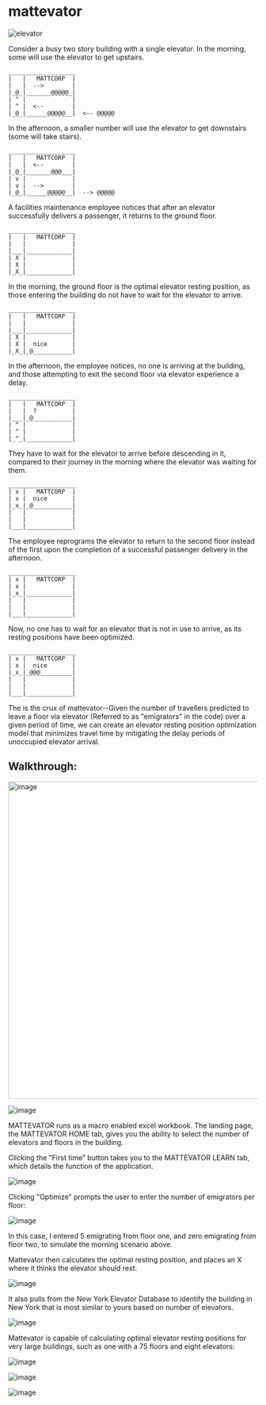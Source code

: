# mattevator
![elevator](https://user-images.githubusercontent.com/104172903/234367598-3d099e89-92dc-4711-bca8-bd831b90c3cf.png)

Consider a busy two story building with a single elevator. In the morning, some will use the elevator to get upstairs.

```
___________________
|   |   MATTCORP  |
|   |  -->        |
|_@_|_______@@@@@_|
| ^ |             |
| ^ |  <--        |
|_@_|______@@@@@__|  <-- @@@@@
```

In the afternoon, a smaller number will use the elevator to get downstairs (some will take stairs).

```
___________________
|   |   MATTCORP  |
|   |  <--        |
|_@_|_______@@@___|
| v |             |
| v |  -->        |
|_@_|______@@@@@__|  --> @@@@@
```

A facilities maintenance employee notices that after an elevator successfully delivers a passenger, it returns to the ground floor.

```
___________________
|   |   MATTCORP  |
|   |             |
|___|_____________|
| X |             |
| X |             |
|_X_|_____________|
```

In the morning, the ground floor is the optimal elevator resting position, as those entering the building do not have to wait for the elevator to arrive.

```
___________________
|   |   MATTCORP  |
|   |             |
|___|_____________|
| X |             |
| X |  nice       |
|_X_|_@___________|
```

In the afternoon, the employee notices, no one is arriving at the building, and those attempting to exit the second floor via elevator experience a delay.

```
___________________
|   |   MATTCORP  |
|   |  ?          |
|___|_@___________|
| ^ |             |
| ^ |             |
|_^_|_____________|
```

They have to wait for the elevator to arrive before descending in it, compared to their journey in the morning where the elevator was waiting for them.

```
___________________
| x |   MATTCORP  |
| x |  nice       |
|_x_|_@___________|
|   |             |
|   |             |
|___|_____________|
```

The employee reprograms the elevator to return to the second floor instead of the first upon the completion of a successful passenger delivery in the afternoon.

```
___________________
| x |   MATTCORP  |
| x |             |
|_x_|_____________|
|   |             |
|   |             |
|___|_____________|
```

Now, no one has to wait for an elevator that is not in use to arrive, as its resting positions have been optimized.

```
___________________
| x |   MATTCORP  |
| x |  nice       |
|_x_|_@@@_________|
|   |             |
|   |             |
|___|_____________|
```

The is the crux of mattevator--Given the number of travellers predicted to leave a floor via elevator (Referred to as "emigrators" in the code) over a given period of time, we can create an elevator resting position optimization model that minimizes travel time by mitigating the delay periods of unoccupied elevator arrival.

## Walkthrough:
<img width="641" alt="image" src="https://user-images.githubusercontent.com/104172903/234387290-88d74498-995c-497e-a7ad-ff112c085e17.png">

![image](https://user-images.githubusercontent.com/104172903/234386004-9b291f5f-eb82-4bf3-ac30-05bf5e6006ac.png)

MATTEVATOR runs as a macro enabled excel workbook.
The landing page, the MATTEVATOR HOME tab, gives you the ability to select the number of elevators and floors in the building.

Clicking the "First time" button takes you to the MATTEVATOR LEARN tab, which details the function of the application.

![image](https://user-images.githubusercontent.com/104172903/234387400-0e23d0cd-1eb8-49f7-b328-f3c553026a72.png)

Clicking "Optimize" prompts the user to enter the number of emigrators per floor:

![image](https://user-images.githubusercontent.com/104172903/234387819-c29d9c71-2a77-43d0-82d9-007658d5c8cf.png)

In this case, I entered 5 emigrating from floor one, and zero emigrating from floor two, to simulate the morning scenario above.

Mattevator then calculates the optimal resting position, and places an X where it thinks the elevator should rest.

![image](https://user-images.githubusercontent.com/104172903/234387920-347b2446-5ddc-47cb-b8e9-c6b129db0ca3.png)

It also pulls from the New York Elevator Database to identify the building in New York that is most similar to yours based on number of elevators.

![image](https://user-images.githubusercontent.com/104172903/234396256-f1ebde81-e022-43ca-89c9-186cc393581e.png)

Mattevator is capable of calculating optimal elevator resting positions for very large buildings, such as one with a 75 floors and eight elevators:

![image](https://user-images.githubusercontent.com/104172903/234396905-430a7e16-c858-451f-81b6-2a72ab5971c4.png)

![image](https://user-images.githubusercontent.com/104172903/234397823-429f8824-519c-4244-904d-4c6526987414.png)


![image](https://user-images.githubusercontent.com/104172903/234397719-9ff95a5d-26cd-493b-b08f-8e5e2bd5bc23.png)





